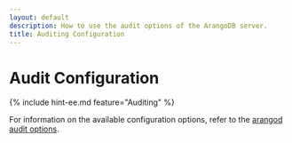 ```yaml
---
layout: default
description: How to use the audit options of the ArangoDB server.
title: Auditing Configuration
---
```

Audit Configuration
===================

{% include hint-ee.md feature="Auditing" %}

For information on the available configuration options, refer to the [arangod audit options](programs-arangod-options.html#audit).

